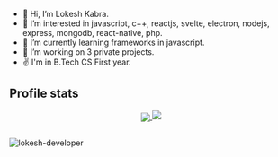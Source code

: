 - 👋 Hi, I’m Lokesh Kabra.
- 👀 I’m interested in javascript, c++, reactjs, svelte, electron, nodejs, express, mongodb, react-native, php.
- 🌱 I’m currently learning frameworks in javascript.
- 💞️ I’m working on 3 private projects.
- ✌ I'm in B.Tech CS First year.

<h2>Profile stats</h2>

<p align="center">  
  <a href="https://github.com/lokesh-developer">
    <img align="center" src="https://github-readme-stats.vercel.app/api?username=lokesh-developer&show_icons=true&hide=issues&count_private=true" />
    <img src="https://github-readme-streak-stats.herokuapp.com/?user=lokesh-developer"/>
  </a>
 </p>


<h2 align="center"></h2>
<p align="left"> <img src="https://komarev.com/ghpvc/?username=lokesh-developer&label=Profile%20views&color=0e75b6&style=flat" alt="lokesh-developer" /> </p>
